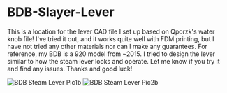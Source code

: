 # BDB-Slayer-Lever
This is a location for the lever CAD file I set up based on Qporzk's water knob file! I've tried it out, and it works quite well with FDM printing, but I have not tried any other materials nor can I make any guarantees. For reference, my BDB is a 920 model from ~2015. I tried to design the lever similar to how the steam lever looks and operate. Let me know if you try it and find any issues. Thanks and good luck!


![BDB Steam Lever Pic1b](https://user-images.githubusercontent.com/8942906/163473213-04f91b58-f53e-4697-ac97-32bf3fe57197.jpg)
![BDB Steam Lever Pic2b](https://user-images.githubusercontent.com/8942906/163473223-da48b1ee-c51e-49ee-b356-b491d0453ae6.jpg)
